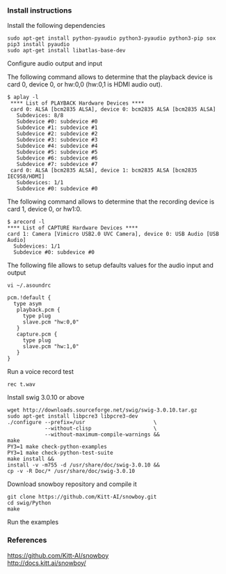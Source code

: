 ### Install instructions

Install the following dependencies
```
sudo apt-get install python-pyaudio python3-pyaudio python3-pip sox
pip3 install pyaudio
sudo apt-get install libatlas-base-dev
```

Configure audio output and input  

The following command allows to determine that the playback device is card 0, device 0, or hw:0,0 (hw:0,1 is HDMI audio out).
```
$ aplay -l
 **** List of PLAYBACK Hardware Devices ****
 card 0: ALSA [bcm2835 ALSA], device 0: bcm2835 ALSA [bcm2835 ALSA]
   Subdevices: 8/8
   Subdevice #0: subdevice #0
   Subdevice #1: subdevice #1
   Subdevice #2: subdevice #2
   Subdevice #3: subdevice #3
   Subdevice #4: subdevice #4
   Subdevice #5: subdevice #5
   Subdevice #6: subdevice #6
   Subdevice #7: subdevice #7
 card 0: ALSA [bcm2835 ALSA], device 1: bcm2835 ALSA [bcm2835 IEC958/HDMI]
   Subdevices: 1/1
   Subdevice #0: subdevice #0
```   

The following command allows to determine that the recording device is card 1, device 0, or hw1:0.
```
$ arecord -l
**** List of CAPTURE Hardware Devices ****
card 1: Camera [Vimicro USB2.0 UVC Camera], device 0: USB Audio [USB Audio]
  Subdevices: 1/1
  Subdevice #0: subdevice #0
```

The following file allows to setup defaults values for the audio input and output
```
vi ~/.asoundrc

pcm.!default {
  type asym
   playback.pcm {
     type plug
     slave.pcm "hw:0,0"
   }
   capture.pcm {
     type plug
     slave.pcm "hw:1,0"
   }
}
```

Run a voice record test
```
rec t.wav
```

Install swig 3.0.10 or above
```
wget http://downloads.sourceforge.net/swig/swig-3.0.10.tar.gz
sudo apt-get install libpcre3 libpcre3-dev
./configure --prefix=/usr                      \
            --without-clisp                    \
            --without-maximum-compile-warnings &&
make
PY3=1 make check-python-examples
PY3=1 make check-python-test-suite
make install &&
install -v -m755 -d /usr/share/doc/swig-3.0.10 &&
cp -v -R Doc/* /usr/share/doc/swig-3.0.10
```

Download snowboy repository and compile it
```
git clone https://github.com/Kitt-AI/snowboy.git
cd swig/Python
make
```

Run the examples

### References
https://github.com/Kitt-AI/snowboy  
http://docs.kitt.ai/snowboy/

